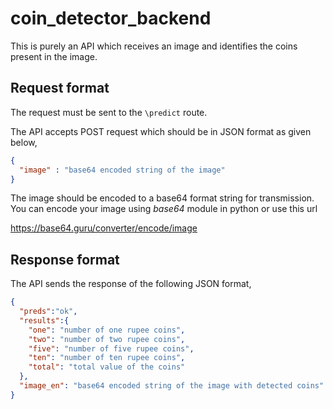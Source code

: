 # coin_detector_backend

This is purely an API which receives an image and identifies the coins present in the image.

## Request format

The request must be sent to the `\predict` route.

The API accepts POST request which should be in JSON format as given below,

```json
{
  "image" : "base64 encoded string of the image"
}
```

The image should be encoded to a base64 format string for transmission. You can encode your image using *base64* module in python or use this url

https://base64.guru/converter/encode/image

## Response format

The API sends the response of the following JSON format,

```json
{
  "preds":"ok",
  "results":{   
    "one": "number of one rupee coins",    
    "two": "number of two rupee coins",    
    "five": "number of five rupee coins",    
    "ten": "number of ten rupee coins",    
    "total": "total value of the coins"
  },  
  "image_en": "base64 encoded string of the image with detected coins"
}
```
